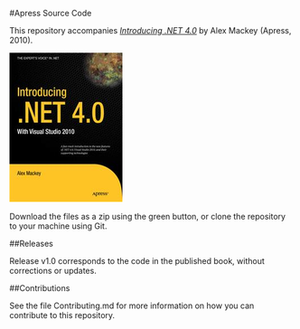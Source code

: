 #Apress Source Code

This repository accompanies [*Introducing .NET 4.0*](http://www.apress.com/9781430224556) by Alex Mackey (Apress, 2010).

![Cover image](9781430224556.jpg)

Download the files as a zip using the green button, or clone the repository to your machine using Git.

##Releases

Release v1.0 corresponds to the code in the published book, without corrections or updates.

##Contributions

See the file Contributing.md for more information on how you can contribute to this repository.

